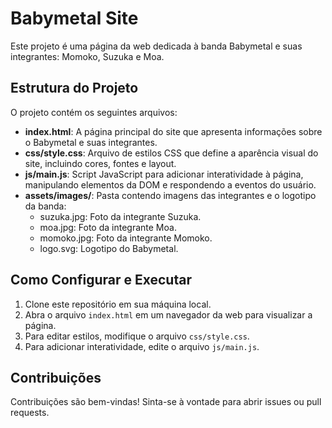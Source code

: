 # Babymetal Site

Este projeto é uma página da web dedicada à banda Babymetal e suas integrantes: Momoko, Suzuka e Moa.

## Estrutura do Projeto

O projeto contém os seguintes arquivos:

- **index.html**: A página principal do site que apresenta informações sobre o Babymetal e suas integrantes.
- **css/style.css**: Arquivo de estilos CSS que define a aparência visual do site, incluindo cores, fontes e layout.
- **js/main.js**: Script JavaScript para adicionar interatividade à página, manipulando elementos da DOM e respondendo a eventos do usuário.
- **assets/images/**: Pasta contendo imagens das integrantes e o logotipo da banda:
  - suzuka.jpg: Foto da integrante Suzuka.
  - moa.jpg: Foto da integrante Moa.
  - momoko.jpg: Foto da integrante Momoko.
  - logo.svg: Logotipo do Babymetal.

## Como Configurar e Executar

1. Clone este repositório em sua máquina local.
2. Abra o arquivo `index.html` em um navegador da web para visualizar a página.
3. Para editar estilos, modifique o arquivo `css/style.css`.
4. Para adicionar interatividade, edite o arquivo `js/main.js`.

## Contribuições

Contribuições são bem-vindas! Sinta-se à vontade para abrir issues ou pull requests.